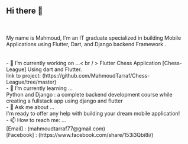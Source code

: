 ## Hi there 👋
<br/>
<br/>
My name is Mahmoud, I'm an IT graduate specialized in building Mobile Applications using Flutter, Dart, and Django backend Framework .<br/>
<br/><br/>
- 🔭 I’m currently working on ...< br / >
  Flutter Chess Application [Chess-League] Using dart and Flutter.<br/>
  link to project: (https://github.com/MahmoudTarraf/Chess-League/tree/master)<br/>
- 🌱 I’m currently learning ...<br/>
  Python and Django : a complete backend development course while creating a fullstack app using django and flutter<br/>
- 💬 Ask me about ...<br/>
  I'm ready to offer any help with building your dream mobile application!<br/>
- 📫 How to reach me: ...<br/>
  [Email] : (mahmoudtarraf77@gmail.com)<br/>
  [Facebook] : (https://www.facebook.com/share/153i3Qbi8i/)<br/>
<!--
**MahmoudTarraf/mahmoudtarraf** is a ✨ _special_ ✨ repository because its `README.md` (this file) appears on your GitHub profile.

Here are some ideas to get you started:

- 🔭 I’m currently working on ...
- 🌱 I’m currently learning ...
- 👯 I’m looking to collaborate on ...
- 🤔 I’m looking for help with ...
- 💬 Ask me about ...
- 📫 How to reach me: ...
- 😄 Pronouns: ...
- ⚡ Fun fact: ...
-->
